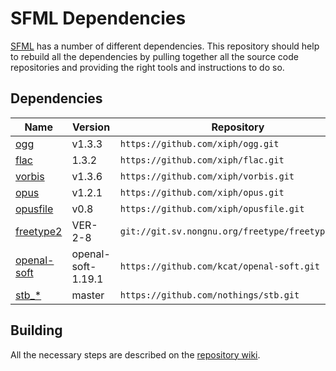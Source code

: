 # SFML Dependencies

[SFML](https://www.sfml-dev.org/) has a number of different dependencies. This repository should help to rebuild all the dependencies by pulling together all the source code repositories and providing the right tools and instructions to do so.

## Dependencies

| Name                                                   | Version            | Repository                                           |
|--------------------------------------------------------|--------------------|------------------------------------------------------|
| [ogg](http://www.vorbis.com/)                          | v1.3.3             | `https://github.com/xiph/ogg.git`                    |
| [flac](https://xiph.org/flac/)                         | 1.3.2              | `https://github.com/xiph/flac.git`                   |
| [vorbis](http://www.vorbis.com/)                       | v1.3.6             | `https://github.com/xiph/vorbis.git`                 |
| [opus](https://xiph.org/flac/)                         | v1.2.1             | `https://github.com/xiph/opus.git`                   |
| [opusfile](https://github.com/xiph/opusfile)           | v0.8               | `https://github.com/xiph/opusfile.git`               |
| [freetype2](https://www.freetype.org/)                 | VER-2-8            | `git://git.sv.nongnu.org/freetype/freetype2.git`     | 
| [openal-soft](http://kcat.strangesoft.net/openal.html) | openal-soft-1.19.1 | `https://github.com/kcat/openal-soft.git`            |
| [stb_*](https://github.com/nothings/stb)               | master             | `https://github.com/nothings/stb.git`                |

## Building

All the necessary steps are described on the [repository wiki](https://github.com/eXpl0it3r/SFML-dependencies/wiki).


